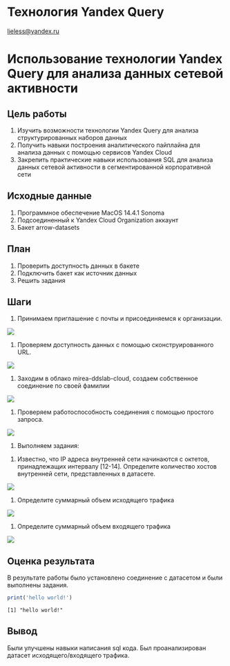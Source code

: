 # Технология Yandex Query
lieless@yandex.ru

# Использование технологии Yandex Query для анализа данных сетевой активности

## Цель работы

1.  Изучить возможности технологии Yandex Query для анализа
    структурированных наборов данных
2.  Получить навыки построения аналитического пайплайна для анализа
    данных с помощью сервисов Yandex Cloud
3.  Закрепить практические навыки использования SQL для анализа данных
    сетевой активности в сегментированной корпоративной сети

## Исходные данные

1.  Программное обеспечение MacOS 14.4.1 Sonoma
2.  Подсоединенный к Yandex Cloud Organization аккаунт
3.  Бакет arrow-datasets

## План

1.  Проверить доступность данных в бакете
2.  Подключить бакет как источник данных
3.  Решить задания

## Шаги

1.  Принимаем приглашение с почты и присоединяемся к организации.

![](img/1.png)

1.  Проверяем доступность данных с помощью сконструированного URL.

![](img/2.png)

1.  Заходим в облако mirea-ddslab-cloud, создаем собственное соединение
    по своей фамилии

![](img/3.png)

1.  Проверяем работоспособность соединения с помощью простого запроса.

![](img/4.png)

1.  Выполняем задания:

<!-- -->

1.  Известно, что IP адреса внутренней сети начинаются с октетов,
    принадлежащих интервалу \[12-14\]. Определите количество хостов
    внутренней сети, представленных в датасете.

![](img/5.png)

1.  Определите суммарный объем исходящего трафика

![](img/6.png)

1.  Определите суммарный объем входящего трафика

![](img/7.png)

## Оценка результата

В результате работы было установлено соединение с датасетом и были
выполнены задания.

``` r
print('hello world!')
```

    [1] "hello world!"

## Вывод

Были улучшены навыки написания sql кода. Был проанализирован датасет
исходящего/входящего трафика.
